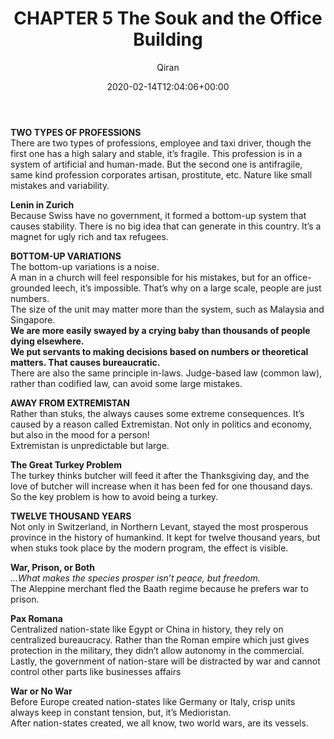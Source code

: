 ﻿---
title: CHAPTER 5 The Souk and the Office Building
author: Qiran
type: post
date: 2020-02-14T12:04:06+00:00
aliases: ["/chapter-5-the-souk-and-the-office-building/"]
tags:
  - 'Antifragile: Things That Gain From Disorder'

---
**TWO TYPES OF PROFESSIONS**  
There are two types of professions, employee and taxi driver, though the first one has a high salary and stable, it&#8217;s fragile. This profession is in a system of artificial and human-made. But the second one is antifragile, same kind profession corporates artisan, prostitute, etc. Nature like small mistakes and variability.

**Lenin in Zurich**  
Because Swiss have no government, it formed a bottom-up system that causes stability. There is no big idea that can generate in this country. It&#8217;s a magnet for ugly rich and tax refugees.

**BOTTOM-UP VARIATIONS**  
The bottom-up variations is a noise.  
A man in a church will feel responsible for his mistakes, but for an office-grounded leech, it&#8217;s impossible. That&#8217;s why on a large scale, people are just numbers.  
The size of the unit may matter more than the system, such as Malaysia and Singapore.  
**We are more easily swayed by a crying baby than thousands of people dying elsewhere.**  
**We put servants to making decisions based on numbers or theoretical matters. That causes bureaucratic.**  
There are also the same principle in-laws. Judge-based law (common law), rather than codified law, can avoid some large mistakes.

**AWAY FROM EXTREMISTAN**  
Rather than stuks, the always causes some extreme consequences. It&#8217;s caused by a reason called Extremistan. Not only in politics and economy, but also in the mood for a person!  
Extremistan is unpredictable but large.

**The Great Turkey Problem**  
The turkey thinks butcher will feed it after the Thanksgiving day, and the love of butcher will increase when it has been fed for one thousand days. So the key problem is how to avoid being a turkey.

**TWELVE THOUSAND YEARS**  
Not only in Switzerland, in Northern Levant, stayed the most prosperous province in the history of humankind. It kept for twelve thousand years, but when stuks took place by the modern program, the effect is visible.

**War, Prison, or Both**  
_&#8230;What makes the species prosper isn&#8217;t peace, but freedom._  
The Aleppine merchant fled the Baath regime because he prefers war to prison.

**Pax Romana**  
Centralized nation-state like Egypt or China in history, they rely on centralized bureaucracy. Rather than the Roman empire which just gives protection in the military, they didn&#8217;t allow autonomy in the commercial. Lastly, the government of nation-stare will be distracted by war and cannot control other parts like businesses affairs

**War or No War**  
Before Europe created nation-states like Germany or Italy, crisp units always keep in constant tension, but, it&#8217;s Medioristan.  
After nation-states created, we all know, two world wars, are its vessels.
